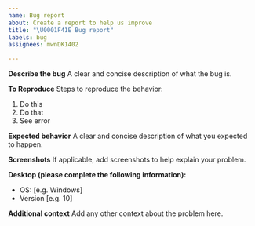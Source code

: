 ```yaml
---
name: Bug report
about: Create a report to help us improve
title: "\U0001F41E Bug report"
labels: bug
assignees: mwnDK1402

---
```


**Describe the bug**
A clear and concise description of what the bug is.

**To Reproduce**
Steps to reproduce the behavior:
1. Do this
2. Do that
3. See error

**Expected behavior**
A clear and concise description of what you expected to happen.

**Screenshots**
If applicable, add screenshots to help explain your problem.

**Desktop (please complete the following information):**
 - OS: [e.g. Windows]
 - Version [e.g. 10]

**Additional context**
Add any other context about the problem here.
